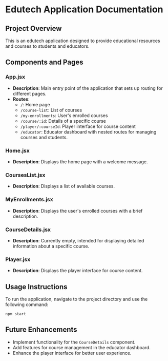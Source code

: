 # Edutech Application Documentation

## Project Overview
This is an edutech application designed to provide educational resources and courses to students and educators.

## Components and Pages

### App.jsx
- **Description**: Main entry point of the application that sets up routing for different pages.
- **Routes**:
  - `/`: Home page
  - `/course-list`: List of courses
  - `/my-enrollments`: User's enrolled courses
  - `/course/:id`: Details of a specific course
  - `/player/:courseId`: Player interface for course content
  - `/educator`: Educator dashboard with nested routes for managing courses and students.

### Home.jsx
- **Description**: Displays the home page with a welcome message.

### CoursesList.jsx
- **Description**: Displays a list of available courses.

### MyEnrollments.jsx
- **Description**: Displays the user's enrolled courses with a brief description.

### CourseDetails.jsx
- **Description**: Currently empty, intended for displaying detailed information about a specific course.

### Player.jsx
- **Description**: Displays the player interface for course content.

## Usage Instructions
To run the application, navigate to the project directory and use the following command:
```
npm start
```

## Future Enhancements
- Implement functionality for the `CourseDetails` component.
- Add features for course management in the educator dashboard.
- Enhance the player interface for better user experience.
